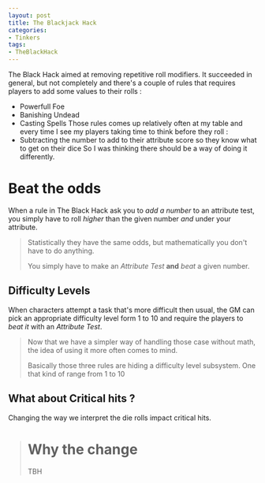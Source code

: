 ```yaml
---
layout: post
title: The Blackjack Hack
categories: 
- Tinkers
tags: 
- TheBlackHack
---
```


The Black Hack aimed at removing repetitive roll modifiers. It succeeded in general, but not completely and there's a couple of rules that requires players to add some values to their rolls :
 * Powerfull Foe
 * Banishing Undead
 * Casting Spells
 Those rules comes up relatively often at my table and every time I see my players taking time to think before they roll :
 * Subtracting the number to add to their attribute score so they know what to get on their dice
 So I was thinking there should be a way of doing it differently.




# Beat the odds
When a rule in The Black Hack ask you to _add a number_ to an attribute test, you simply have to roll _higher_ than the given number _and_ under your attribute.

> Statistically they have the same odds, but mathematically you don't have to do anything.
> 
> You simply have to make an _Attribute Test_ **and** _beat_ a given number.

## Difficulty Levels

When characters attempt a task that's more difficult then usual, the GM can pick an appropriate difficulty level form  1 to 10 and require the players to _beat it_ with an _Attribute Test_.

> Now that we have a simpler way of handling those case without math, the idea of using it more often comes to mind.
> 
> Basically those three rules are hiding a difficulty level subsystem. One that kind of range from 1 to 10

## What about Critical hits ?
Changing the way we interpret the die rolls impact critical hits. 

> # Why the change
> TBH 
<!--stackedit_data:
eyJoaXN0b3J5IjpbLTI4MDgwNDgzOSwxMzQ1MDgwNzc0LDczMD
k5ODExNl19
-->